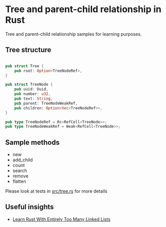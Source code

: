# Tree and parent-child relationship in Rust

Tree and parent-child relationship samples for learning purposes.

## Tree structure

```rust

pub struct Tree {
    pub root: Option<TreeNodeRef>,
}

pub struct TreeNode {
    pub uuid: Uuid,
    pub number: u32,
    pub text: String,
    pub parent: TreeNodeWeakRef,
    pub children: Option<Vec<TreeNodeRef>>,
}

pub type TreeNodeRef = Rc<RefCell<TreeNode>>;
pub type TreeNodeWeakRef = Weak<RefCell<TreeNode>>;
```

## Sample methods

- new
- add_child
- count
- search
- remove
- flatten

Please look at tests in [src/tree.rs](src/tree.rs) for more details

## Useful insights

- [Learn Rust With Entirely Too Many Linked Lists](https://rust-unofficial.github.io/too-many-lists/)
